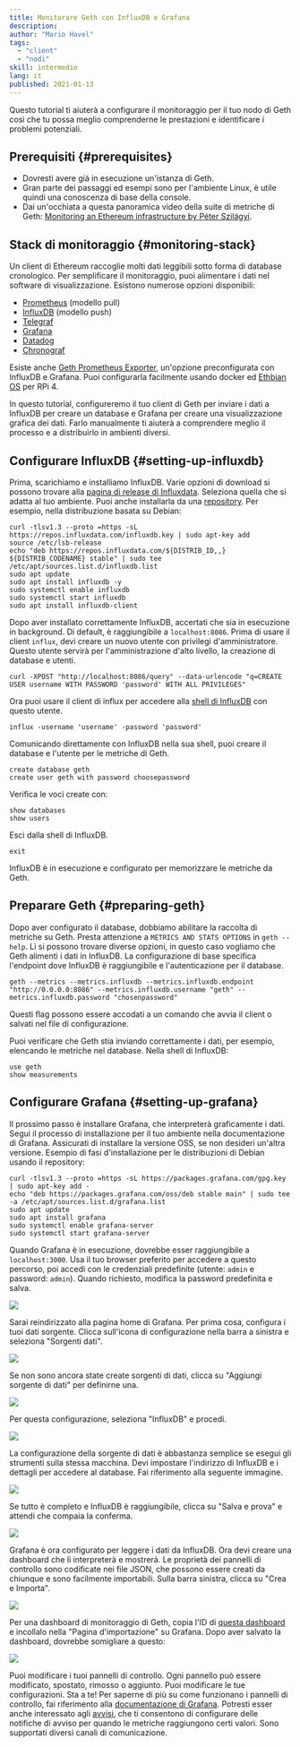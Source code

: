 ```yaml
---
title: Monitorare Geth con InfluxDB e Grafana
description:
author: "Mario Havel"
tags:
  - "client"
  - "nodi"
skill: intermedio
lang: it
published: 2021-01-13
---
```


Questo tutorial ti aiuterà a configurare il monitoraggio per il tuo nodo di Geth così che tu possa meglio comprenderne le prestazioni e identificare i problemi potenziali.

## Prerequisiti {#prerequisites}

- Dovresti avere già in esecuzione un'istanza di Geth.
- Gran parte dei passaggi ed esempi sono per l'ambiente Linux, è utile quindi una conoscenza di base della console.
- Dai un'occhiata a questa panoramica video della suite di metriche di Geth: [Monitoring an Ethereum infrastructure by Péter Szilágyi](https://www.youtube.com/watch?v=cOBab8IJMYI).

## Stack di monitoraggio {#monitoring-stack}

Un client di Ethereum raccoglie molti dati leggibili sotto forma di database cronologico. Per semplificare il monitoraggio, puoi alimentare i dati nel software di visualizzazione. Esistono numerose opzioni disponibili:

- [Prometheus](https://prometheus.io/) (modello pull)
- [InfluxDB](https://www.influxdata.com/get-influxdb/) (modello push)
- [Telegraf](https://www.influxdata.com/get-influxdb/)
- [Grafana](https://www.grafana.com/)
- [Datadog](https://www.datadoghq.com/)
- [Chronograf](https://www.influxdata.com/time-series-platform/chronograf/)

Esiste anche [Geth Prometheus Exporter](https://github.com/hunterlong/gethexporter), un'opzione preconfigurata con InfluxDB e Grafana. Puoi configurarla facilmente usando docker ed [Ethbian OS](https://ethbian.org/index.html) per RPi 4.

In questo tutorial, configureremo il tuo client di Geth per inviare i dati a InfluxDB per creare un database e Grafana per creare una visualizzazione grafica dei dati. Farlo manualmente ti aiuterà a comprendere meglio il processo e a distribuirlo in ambienti diversi.

## Configurare InfluxDB {#setting-up-influxdb}

Prima, scarichiamo e installiamo InfluxDB. Varie opzioni di download si possono trovare alla [pagina di release di Influxdata](https://portal.influxdata.com/downloads/). Seleziona quella che si adatta al tuo ambiente. Puoi anche installarla da una [repository](https://repos.influxdata.com/). Per esempio, nella distribuzione basata su Debian:

```
curl -tlsv1.3 --proto =https -sL https://repos.influxdata.com/influxdb.key | sudo apt-key add
source /etc/lsb-release
echo "deb https://repos.influxdata.com/${DISTRIB_ID,,} ${DISTRIB_CODENAME} stable" | sudo tee /etc/apt/sources.list.d/influxdb.list
sudo apt update
sudo apt install influxdb -y
sudo systemctl enable influxdb
sudo systemctl start influxdb
sudo apt install influxdb-client
```

Dopo aver installato correttamente InfluxDB, accertati che sia in esecuzione in background. Di default, è raggiungibile a `localhost:8086`. Prima di usare il client `influx`, devi creare un nuovo utente con privilegi d'amministratore. Questo utente servirà per l'amministrazione d'alto livello, la creazione di database e utenti.

```
curl -XPOST "http://localhost:8086/query" --data-urlencode "q=CREATE USER username WITH PASSWORD 'password' WITH ALL PRIVILEGES"
```

Ora puoi usare il client di influx per accedere alla [shell di InfluxDB](https://docs.influxdata.com/influxdb/v1.8/tools/shell/) con questo utente.

```
influx -username 'username' -password 'password'
```

Comunicando direttamente con InfluxDB nella sua shell, puoi creare il database e l'utente per le metriche di Geth.

```
create database geth
create user geth with password choosepassword
```

Verifica le voci create con:

```
show databases
show users
```

Esci dalla shell di InfluxDB.

```
exit
```

InfluxDB è in esecuzione e configurato per memorizzare le metriche da Geth.

## Preparare Geth {#preparing-geth}

Dopo aver configurato il database, dobbiamo abilitare la raccolta di metriche su Geth. Presta attenzione a `METRICS AND STATS OPTIONS` in `geth --help`. Lì si possono trovare diverse opzioni, in questo caso vogliamo che Geth alimenti i dati in InfluxDB. La configurazione di base specifica l'endpoint dove InfluxDB è raggiungibile e l'autenticazione per il database.

```
geth --metrics --metrics.influxdb --metrics.influxdb.endpoint "http://0.0.0.0:8086" --metrics.influxdb.username "geth" --metrics.influxdb.password "chosenpassword"
```

Questi flag possono essere accodati a un comando che avvia il client o salvati nel file di configurazione.

Puoi verificare che Geth stia inviando correttamente i dati, per esempio, elencando le metriche nel database. Nella shell di InfluxDB:

```
use geth
show measurements
```

## Configurare Grafana {#setting-up-grafana}

Il prossimo passo è installare Grafana, che interpreterà graficamente i dati. Segui il processo di installazione per il tuo ambiente nella documentazione di Grafana. Assicurati di installare la versione OSS, se non desideri un'altra versione. Esempio di fasi d'installazione per le distribuzioni di Debian usando il repository:

```
curl -tlsv1.3 --proto =https -sL https://packages.grafana.com/gpg.key | sudo apt-key add -
echo "deb https://packages.grafana.com/oss/deb stable main" | sudo tee -a /etc/apt/sources.list.d/grafana.list
sudo apt update
sudo apt install grafana
sudo systemctl enable grafana-server
sudo systemctl start grafana-server
```

Quando Grafana è in esecuzione, dovrebbe esser raggiungibile a `localhost:3000`. Usa il tuo browser preferito per accedere a questo percorso, poi accedi con le credenziali predefinite (utente: `admin` e password: `admin`). Quando richiesto, modifica la password predefinita e salva.

![](./grafana1.png)

Sarai reindirizzato alla pagina home di Grafana. Per prima cosa, configura i tuoi dati sorgente. Clicca sull'icona di configurazione nella barra a sinistra e seleziona "Sorgenti dati".

![](./grafana2.png)

Se non sono ancora state create sorgenti di dati, clicca su "Aggiungi sorgente di dati" per definirne una.

![](./grafana3.png)

Per questa configurazione, seleziona "InfluxDB" e procedi.

![](./grafana4.png)

La configurazione della sorgente di dati è abbastanza semplice se esegui gli strumenti sulla stessa macchina. Devi impostare l'indirizzo di InfluxDB e i dettagli per accedere al database. Fai riferimento alla seguente immagine.

![](./grafana5.png)

Se tutto è completo e InfluxDB è raggiungibile, clicca su "Salva e prova" e attendi che compaia la conferma.

![](./grafana6.png)

Grafana è ora configurato per leggere i dati da InfluxDB. Ora devi creare una dashboard che li interpreterà e mostrerà. Le proprietà dei pannelli di controllo sono codificate nei file JSON, che possono essere creati da chiunque e sono facilmente importabili. Sulla barra sinistra, clicca su "Crea e Importa".

![](./grafana7.png)

Per una dashboard di monitoraggio di Geth, copia l'ID di [questa dashboard](https://grafana.com/grafana/dashboards/13877/) e incollalo nella "Pagina d'importazione" su Grafana. Dopo aver salvato la dashboard, dovrebbe somigliare a questo:

![](./grafana8.png)

Puoi modificare i tuoi pannelli di controllo. Ogni pannello può essere modificato, spostato, rimosso o aggiunto. Puoi modificare le tue configurazioni. Sta a te! Per saperne di più su come funzionano i pannelli di controllo, fai riferimento alla [documentazione di Grafana](https://grafana.com/docs/grafana/latest/dashboards/). Potresti esser anche interessato agli [avvisi](https://grafana.com/docs/grafana/latest/alerting/), che ti consentono di configurare delle notifiche di avviso per quando le metriche raggiungono certi valori. Sono supportati diversi canali di comunicazione.
